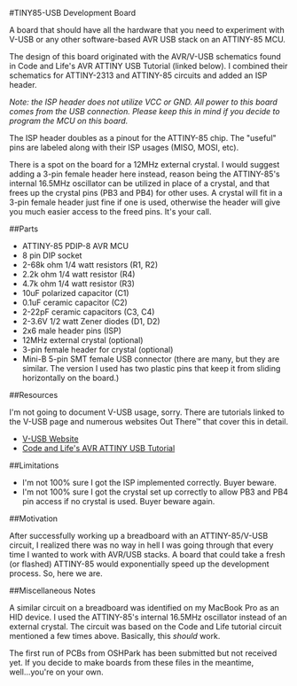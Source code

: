 #TINY85-USB Development Board

A board that should have all the hardware that you need to experiment with
V-USB or any other software-based AVR USB stack on an ATTINY-85 MCU. 

The design of this board originated with the AVR/V-USB schematics found in
Code and Life's AVR ATTINY USB Tutorial (linked below). I combined their schematics for
ATTINY-2313 and ATTINY-85 circuits and added an ISP header. 

*Note: the ISP header does not utilize VCC or GND. All power to this board
comes from the USB connection. Please keep this in mind if you decide to
program the MCU on this board.*

The ISP header doubles as a pinout for the ATTINY-85 chip. The "useful"
pins are labeled along with their ISP usages (MISO, MOSI, etc).

There is a spot on the board for a 12MHz external crystal. I would suggest
adding a 3-pin female header here instead, reason being the ATTINY-85's
internal 16.5MHz oscillator can be utilized in place of a crystal, and
that frees up the crystal pins (PB3 and PB4) for other uses. A crystal
will fit in a 3-pin female header just fine if one is used, otherwise the
header will give you much easier access to the freed pins. It's your call.

##Parts

* ATTINY-85 PDIP-8 AVR MCU
* 8 pin DIP socket
* 2-68k ohm 1/4 watt resistors (R1, R2)
* 2.2k ohm 1/4 watt resistor (R4)
* 4.7k ohm 1/4 watt resistor (R3)
* 10uF polarized capacitor (C1)
* 0.1uF ceramic capacitor (C2)
* 2-22pF ceramic capacitors (C3, C4)
* 2-3.6V 1/2 watt Zener diodes (D1, D2)
* 2x6 male header pins (ISP)
* 12MHz external crystal (optional)
* 3-pin female header for crystal (optional)
* Mini-B 5-pin SMT female USB connector (there are many, but they are similar. The version I used has two plastic pins that keep it from sliding horizontally on the board.)

##Resources

I'm not going to document V-USB usage, sorry. There are tutorials linked
to the V-USB page and numerous websites Out There™ that cover this in
detail. 

* [V-USB Website](http://www.obdev.at/products/vusb/index.html "V-USB Website") 
* [Code and Life's AVR ATTINY USB Tutorial](http://codeandlife.com/2012/01/22/avr-attiny-usb-tutorial-part-1/ "Code and Life's V-USB ATTINY Tutorial")

##Limitations

* I'm not 100% sure I got the ISP implemented correctly. Buyer beware.
* I'm not 100% sure I got the crystal set up correctly to allow PB3 and PB4 pin access if no crystal is used. Buyer beware again.

##Motivation

After successfully working up a breadboard with an ATTINY-85/V-USB
circuit, I realized there was no way in hell I was going through that
every time I wanted to work with AVR/USB stacks. A board that could take a
fresh (or flashed) ATTINY-85 would exponentially speed up the development
process. So, here we are.

##Miscellaneous Notes

A similar circuit on a breadboard was identified on my MacBook Pro as an
HID device. I used the ATTINY-85's internal 16.5MHz oscillator instead of
an external crystal. The circuit was based on the Code and Life tutorial
circuit mentioned a few times above. Basically, this *should* work.

The first run of PCBs from OSHPark has been submitted but not received
yet. If you decide to make boards from these files in the meantime,
well...you're on your own.

